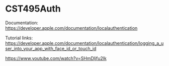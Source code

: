 # CST495Auth
Documentation:
https://developer.apple.com/documentation/localauthentication

Tutorial links: 
https://developer.apple.com/documentation/localauthentication/logging_a_user_into_your_app_with_face_id_or_touch_id

https://www.youtube.com/watch?v=SHmDljfu2lk
